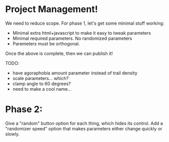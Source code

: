 # Project Management!

We need to reduce scope. For phase 1, let's get some minimal stuff working:

* Minimal extra html+javascript to make it easy to tweak parameters
* Minimal required parameters. No randomized parameters
* Paremeters must be orthogonal.

Once the above is complete, then we can publish it!

TODO:

* have agoraphobia amount parameter instead of trail density
* scale parameters... which?
* clamp angle to 60 degrees?
* need to make a cool name...

# Phase 2:

Give a "random" button option for each thing, which hides its control. Add a "randomizer speed" option that makes parameters either change quickly or slowly.
